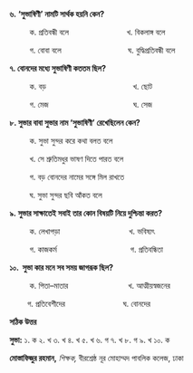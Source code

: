 **৬. ‘সুভাষিণী’ নামটি সার্থক হয়নি কেন?**

         ক. প্রতিবন্ধী বলে                          খ. বিকলাঙ্গ বলে

         গ. বোবা বলে                              ঘ. বুদ্ধিপ্রতিবন্ধী বলে

**৭. বোনদের মধ্যে সুভাষিণী কততম ছিল?**

         ক. বড়                                       খ. ছোট

         গ. মেজ                                      ঘ. সেজ

**৮. সুভার বাবা সুভার নাম ‘সুভাষিণী’ রেখেছিলেন কেন?**

         ক. সুভা সুন্দর করে কথা বলত বলে

         খ. সে শ্রুতিমধুর ভাষণ দিতে পারত বলে

         গ. বড় বোনদের নামের সঙ্গে মিল রাখতে

         ঘ. সুভা সুন্দর ছবি আঁকত বলে

**৯. সুভার সাক্ষাতেই সবাই তার কোন বিষয়টি নিয়ে দুশ্চিন্তা করত?**

         ক. লেখাপড়া                               খ. ভবিষ্যৎ

         গ. কাজকর্ম                                 গ. প্রতিবন্ধিতা

**১০.  সুভা কার মনে সব সময় জাগরূক ছিল?**

         ক. পিতা–মাতার                           খ. আত্মীয়স্বজনের

        গ. প্রতিবেশীদের                          ঘ. বোনদের

**সঠিক উত্তর**

**সুভা:** ১. ক ২. খ ৩. খ ৪. খ ৫. খ ৬. গ ৭. খ ৮. গ ৯. খ ১০. ক

**মোস্তাফিজুর রহমান,** *শিক্ষক,* বীরশ্রেষ্ঠ নূর মোহাম্মদ পাবলিক কলেজ, ঢাকা
